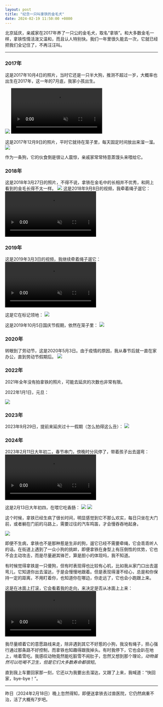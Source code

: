 ```yaml
---
layout: post
title: "纪念一只叫拿铁的金毛犬"
date: 2024-02-19 11:50:00 +0800
---
```


北京延庆，亲戚家在2017年养了一只公的金毛犬，取名“拿铁”。和大多数金毛一样，拿铁性情活泼又温和，而且认人特别快。我们一年里很久能去一次，它就已经把我们全记住了，不再汪汪叫。

---

### 2017年

这是2017年10月4日的照片，当时它还是一只半大狗，推测不超过一岁，大概率也出生在2017年，这一年的7月底，我家小孩出生。

<img src="/images/latte/2017-10-4.jpg" />
<video src="/images/latte/2017-10-4.mp4" muted loop autoplay></video>

这是2017年12月9日的照片，平时它就待在笼子里，每天固定时间放出来溜一溜。
<img src="/images/latte/2017-12-9.jpg" />

作为一条狗，它的伙食倒是很让人震惊，亲戚家常常特意蒸馒头来喂给它。

### 2018年
这是2018年3月27日的照片，不得不说，拿铁在金毛中的长相并不优秀，和网上看到的金毛长得不太一样。
<img src="/images/latte/2018-3-27.jpg" />
这是2018年9月8日的视频，我牵着绳子遛它：
<video src="/images/latte/2018-9-8.mp4" muted loop autoplay></video>

### 2019年
这是2019年3月3日的视频，我继续牵着绳子遛它：
<video src="/images/latte/2019-3-3.mp4" muted loop autoplay></video>

这是它在标记领地：
<img src="/images/latte/2019-3-3.jpg" />

这是2019年10月5日国庆节假期，依然在笼子里：
<img src="/images/latte/2019-10-5.jpg" />

### 2020年
转眼到了劳动节，这是2020年5月3日。由于疫情的原因，我从春节后就一直在家办公，直到劳动节假期后。
<img src="/images/latte/2020-5-3.jpg" />

### 2022年

2021年全年没有拍拿铁的照片，可能去延庆的次数也非常有限。

2022年1月1日，元旦：

<img src="/images/latte/2022-1-1.jpg" />

### 2023年

2023年9月29日，提前来延庆过十一假期（怎么拍得这么丑）：
<img src="/images/latte/2023-9-29.jpg" />

### 2024年

2023年2月11日大年初二，春节串门，傍晚时分风停了，带着孩子出去遛弯：
<video src="/images/latte/2024-2-11.mp4" muted loop autoplay></video>

这是2月13日大年初四，在喂它吃香肠：
<img src="/images/latte/2024-2-13（1）.jpg" />
<img src="/images/latte/2024-2-13（2）.jpg" />

这个时候，拿铁已经生病了很长时间，明显感觉到它不那么欢实，每日只坐在大门前，或者躺在门前的马路上，需要过往的汽车鸣笛，才会慢吞吞地起身。

<img src="/images/latte/2024-2-13（3）.jpg" />

即便不生病，拿铁也不是那种惹是生非的狗，遛它已经不需要牵绳，它会乖乖听人的话。在街道上遇到了一众小狗的挑衅，即便拿铁在身型上有压倒性的优势，它也不会主动攻击，而是尽量避其锋芒，算是胆小的体现吗，我不知道。

有时候觉得拿铁是一只傻狗，但有时表现得也比较有心机，比如我从家门口出去遛弯儿，它知道你出去溜达，于是会慢慢地跟着。但是表现得漫不经心，总是和你保持一定的距离，不用盯着你，也知道你在哪边，你走远了，它也会小跑跟上来。

这是在冰面上打滚，它会看着我的走向，来决定是否从冰面上上来：
<video src="/images/latte/2024-2-13.mp4" muted loop autoplay></video>

我尽量顺着它的意愿路线来走，除非遇到其它不好惹的小狗，我没有绳子，担心强行通过那条路不好控制，而拿铁也知趣得跟我掉头。有时我停下，它也会趴在地上，啃着雪吃。我感叹动物竟然能吃脏雪不闹肚子，忽然又想到那个理论，*动物虽然可以吃喝不卫生，但是它们大多数寿命都很短*。

直到我上车要回家那一刻，它还以为我要出去溜达，又跟了上来，我喊道：“快回家，bye-bye！”。

---

昨日（2024年2月18日）晚上忽然得知，即便送拿铁去过兽医院，它仍然病重不治，活了大概有7岁吧。